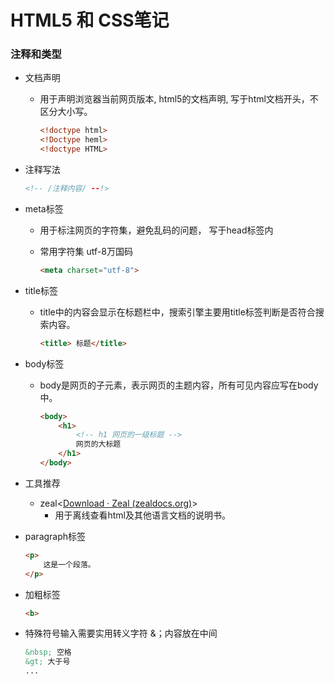 # HTML5 和 CSS笔记



### 注释和类型



- 文档声明

  - 用于声明浏览器当前网页版本, html5的文档声明, 写于html文档开头，不区分大小写。

    ```html
    <!doctype html>
    <!Doctype heml>
    <!doctype HTML>
    ```

- 注释写法

  ```html
  <!-- /注释内容/ --!>
  ```

- meta标签

  - 用于标注网页的字符集，避免乱码的问题， 写于head标签内

  - 常用字符集 utf-8万国码

    ~~~ html
    <meta charset="utf-8">
    ~~~

    

- title标签

  - title中的内容会显示在标题栏中，搜索引擎主要用title标签判断是否符合搜索内容。

    ~~~html
    <title> 标题</title>
    ~~~

- body标签

  - body是网页的子元素，表示网页的主题内容，所有可见内容应写在body中。

    ~~~ html
    <body>
        <h1>
            <!-- h1 网页的一级标题 -->
            网页的大标题
        </h1>
    </body>
    ~~~

    

- 工具推荐
  - zeal<[Download · Zeal (zealdocs.org)](https://zealdocs.org/download.html#windows)>
    - 用于离线查看html及其他语言文档的说明书。

- paragraph标签

  ~~~ html
  <p>
      这是一个段落。
  </p>
  ~~~

- 加粗标签

  ~~~html
  <b>
  ~~~

- 特殊符号输入需要实用转义字符 &；内容放在中间

  ~~~html
  &nbsp; 空格
  &gt; 大于号
  ...
  ~~~

  